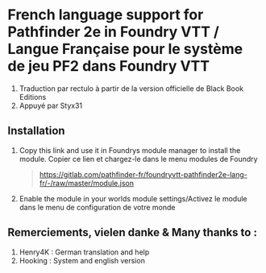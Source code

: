 # French language support for Pathfinder 2e in Foundry VTT / Langue Française pour le système de jeu PF2 dans Foundry VTT
1. Traduction par rectulo à partir de la version officielle de Black Book Editions
2. Appuyé par Styx31

## Installation

1. Copy this link and use it in Foundrys module manager to install the module. Copier ce lien et chargez-le dans le menu modules de Foundry
    > https://gitlab.com/pathfinder-fr/foundryvtt-pathfinder2e-lang-fr/-/raw/master/module.json
2. Enable the module in your worlds module settings/Activez le module dans le menu de configuration de votre monde

## Remerciements, vielen danke & Many thanks to :
1. Henry4K : German translation and help
2. Hooking : System and english version